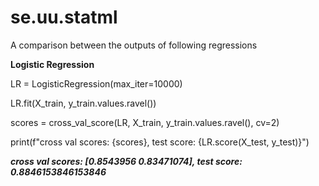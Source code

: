 # se.uu.statml

A comparison between the outputs of following regressions

**Logistic Regression**

LR = LogisticRegression(max_iter=10000)

LR.fit(X_train, y_train.values.ravel())

scores = cross_val_score(LR, X_train, y_train.values.ravel(), cv=2)

print(f"cross val scores: {scores}, test score: {LR.score(X_test, y_test)}")

**_cross val scores: [0.8543956  0.83471074], test score: 0.8846153846153846_**
